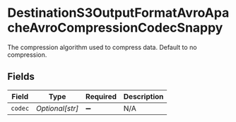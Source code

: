 # DestinationS3OutputFormatAvroApacheAvroCompressionCodecSnappy

The compression algorithm used to compress data. Default to no compression.


## Fields

| Field              | Type               | Required           | Description        |
| ------------------ | ------------------ | ------------------ | ------------------ |
| `codec`            | *Optional[str]*    | :heavy_minus_sign: | N/A                |
